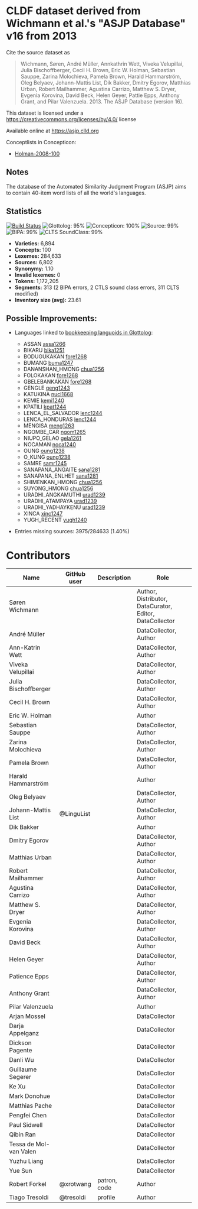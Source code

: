 # CLDF dataset derived from Wichmann et al.'s "ASJP Database" v16 from 2013

Cite the source dataset as

> Wichmann, Søren, André Müller, Annkathrin Wett, Viveka Velupillai, Julia Bischoffberger, Cecil H. Brown, Eric W. Holman, Sebastian Sauppe, Zarina Molochieva, Pamela Brown, Harald Hammarström, Oleg Belyaev, Johann-Mattis List, Dik Bakker, Dmitry Egorov, Matthias Urban, Robert Mailhammer, Agustina Carrizo, Matthew S. Dryer, Evgenia Korovina, David Beck, Helen Geyer, Pattie Epps, Anthony Grant, and Pilar Valenzuela. 2013. The ASJP Database (version 16).

This dataset is licensed under a https://creativecommons.org/licenses/by/4.0/ license

Available online at https://asjp.clld.org


Conceptlists in Concepticon:
- [Holman-2008-100](https://concepticon.clld.org/contributions/Holman-2008-100)
## Notes

The database of the Automated Similarity Judgment Program (ASJP) aims to
contain 40-item word lists of all the world's languages.



## Statistics


[![Build Status](https://travis-ci.org/lexibank/asjp.svg?branch=master)](https://travis-ci.org/lexibank/asjp)
![Glottolog: 95%](https://img.shields.io/badge/Glottolog-95%25-green.svg "Glottolog: 95%")
![Concepticon: 100%](https://img.shields.io/badge/Concepticon-100%25-brightgreen.svg "Concepticon: 100%")
![Source: 99%](https://img.shields.io/badge/Source-99%25-green.svg "Source: 99%")
![BIPA: 99%](https://img.shields.io/badge/BIPA-99%25-brightgreen.svg "BIPA: 99%")
![CLTS SoundClass: 99%](https://img.shields.io/badge/CLTS%20SoundClass-99%25-brightgreen.svg "CLTS SoundClass: 99%")

- **Varieties:** 6,894
- **Concepts:** 100
- **Lexemes:** 284,633
- **Sources:** 6,802
- **Synonymy:** 1.10
- **Invalid lexemes:** 0
- **Tokens:** 1,172,205
- **Segments:** 313 (2 BIPA errors, 2 CTLS sound class errors, 311 CLTS modified)
- **Inventory size (avg):** 23.61

## Possible Improvements:

- Languages linked to [bookkeeping languoids in Glottolog](http://glottolog.org/glottolog/glottologinformation#bookkeepinglanguoids):
  - ASSAN [assa1266](http://glottolog.org/resource/languoid/id/assa1266)
  - BIKARU [bika1251](http://glottolog.org/resource/languoid/id/bika1251)
  - BODUGUKAKAN [fore1268](http://glottolog.org/resource/languoid/id/fore1268)
  - BUMANG [buma1247](http://glottolog.org/resource/languoid/id/buma1247)
  - DANANSHAN_HMONG [chua1256](http://glottolog.org/resource/languoid/id/chua1256)
  - FOLOKAKAN [fore1268](http://glottolog.org/resource/languoid/id/fore1268)
  - GBELEBANKAKAN [fore1268](http://glottolog.org/resource/languoid/id/fore1268)
  - GENGLE [geng1243](http://glottolog.org/resource/languoid/id/geng1243)
  - KATUKINA [nucl1668](http://glottolog.org/resource/languoid/id/nucl1668)
  - KEMIE [kemi1240](http://glottolog.org/resource/languoid/id/kemi1240)
  - KPATILI [kpat1244](http://glottolog.org/resource/languoid/id/kpat1244)
  - LENCA_EL_SALVADOR [lenc1244](http://glottolog.org/resource/languoid/id/lenc1244)
  - LENCA_HONDURAS [lenc1244](http://glottolog.org/resource/languoid/id/lenc1244)
  - MENGISA [meng1263](http://glottolog.org/resource/languoid/id/meng1263)
  - NGOMBE_CAR [ngom1265](http://glottolog.org/resource/languoid/id/ngom1265)
  - NIUPO_GELAO [gela1261](http://glottolog.org/resource/languoid/id/gela1261)
  - NOCAMAN [noca1240](http://glottolog.org/resource/languoid/id/noca1240)
  - OUNG [oung1238](http://glottolog.org/resource/languoid/id/oung1238)
  - O_KUNG [oung1238](http://glottolog.org/resource/languoid/id/oung1238)
  - SAMRE [samr1245](http://glottolog.org/resource/languoid/id/samr1245)
  - SANAPANA_ANGAITE [sana1281](http://glottolog.org/resource/languoid/id/sana1281)
  - SANAPANA_ENLHET [sana1281](http://glottolog.org/resource/languoid/id/sana1281)
  - SHIMENKAN_HMONG [chua1256](http://glottolog.org/resource/languoid/id/chua1256)
  - SUYONG_HMONG [chua1256](http://glottolog.org/resource/languoid/id/chua1256)
  - URADHI_ANGKAMUTHI [urad1239](http://glottolog.org/resource/languoid/id/urad1239)
  - URADHI_ATAMPAYA [urad1239](http://glottolog.org/resource/languoid/id/urad1239)
  - URADHI_YADHAYKENU [urad1239](http://glottolog.org/resource/languoid/id/urad1239)
  - XINCA [xinc1247](http://glottolog.org/resource/languoid/id/xinc1247)
  - YUGH_RECENT [yugh1240](http://glottolog.org/resource/languoid/id/yugh1240)


- Entries missing sources: 3975/284633 (1.40%)

# Contributors

Name | GitHub user | Description | Role
--- | --- | --- | ---
Søren Wichmann | | | Author, Distributor, DataCurator, Editor, DataCollector
André Müller | | | DataCollector, Author
Ann-Katrin Wett | | | DataCollector, Author
Viveka Velupillai | | | DataCollector, Author
Julia Bischoffberger | | | DataCollector, Author
Cecil H. Brown | | | DataCollector, Author
Eric W. Holman | | | Author
Sebastian Sauppe | | | DataCollector, Author
Zarina Molochieva | | | DataCollector, Author
Pamela Brown | | | DataCollector, Author
Harald Hammarström | | | Author
Oleg Belyaev | | | DataCollector, Author
Johann-Mattis List | @LinguList | | DataCollector, Author
Dik Bakker | | | Author
Dmitry Egorov | | | DataCollector, Author
Matthias Urban | | | DataCollector, Author
Robert Mailhammer | | | DataCollector, Author
Agustina Carrizo | | | DataCollector, Author
Matthew S. Dryer | | | DataCollector, Author
Evgenia Korovina | | | DataCollector, Author
David Beck | | | DataCollector, Author
Helen Geyer | | | DataCollector, Author
Patience Epps | | | DataCollector, Author
Anthony Grant | | | DataCollector, Author
Pilar Valenzuela | | | Author
Arjan Mossel | | | DataCollector
Darja Appelganz | | | DataCollector
Dickson Pagente | | | DataCollector
Danli Wu | | | DataCollector
Guillaume Segerer | | | DataCollector
Ke Xu | | | DataCollector
Mark Donohue | | | DataCollector
Matthias Pache | | | DataCollector
Pengfei Chen | | | DataCollector
Paul Sidwell | | | DataCollector
Qibin Ran | | | DataCollector
Tessa de Mol-van Valen | | | DataCollector
Yuzhu Liang | | | DataCollector
Yue Sun | | | DataCollector
Robert Forkel | @xrotwang | patron, code | Author
Tiago Tresoldi | @tresoldi | profile | Author


